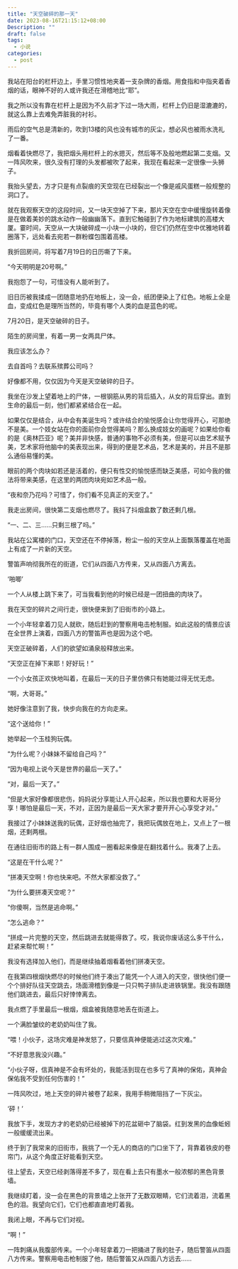 ```yaml
---
title: "天空破碎的那一天"
date: 2023-08-16T21:15:12+08:00
Description: ""
draft: false
tags:
  - 小说
categories:
  - post
---
```

我站在阳台的栏杆边上，手里习惯性地夹着一支杂牌的香烟。用食指和中指夹着香烟的话，眼神不好的人或许我还在滑稽地比“耶”。

我之所以没有靠在栏杆上是因为不久前才下过一场大雨，栏杆上仍旧是湿漉漉的，就这么靠上去难免弄脏我的衬衫。

雨后的空气总是清新的，吹到13楼的风也没有城市的灰尘，想必风也被雨水洗礼了一番。

烟看着快燃尽了，我把烟头用栏杆上的水摁灭，然后等不及般地燃起第二支烟。又一阵风吹来，很久没有打理的头发都被吹了起来，我现在看起来一定很像一头狮子。

我抬头望去，方才只是有点裂痕的天空现在已经裂出一个像是戚风蛋糕一般规整的洞口了。

就在我观察天空的这段时间，又一块天空掉了下来，那片天空在空中缓慢旋转着像是在做着美妙的跳水动作一般幽幽落下。直到它触碰到了作为地标建筑的高楼大厦。霎时间，天空从一大块破碎成一小块一小块的，但它们仍然在空中优雅地转着圈落下，远处看去宛若一群粉蝶包围着高楼。

我折回房间，将写着7月19日的日历嘶了下来。

“今天明明是20号啊。”

我抱怨了一句，可惜没有人能听到了。

旧日历被我揉成一团随意地扔在地板上，没一会，纸团便染上了红色。地板上全是血，变成红色是理所当然的，毕竟有哪个人类的血是蓝色的呢。

7月20日，是天空破碎的日子。

陌生的房间里，有着一男一女两具尸体。

我应该怎么办？

去自首吗？去联系殡葬公司吗？

好像都不用，仅仅因为今天是天空破碎的日子。

我坐在沙发上望着地上的尸体，一根钢筋从男的背后插入，从女的背后穿出。直到生命的最后一刻，他们都紧紧结合在一起。

如果仅仅是结合，从中会有美诞生吗？或许结合的愉悦感会让你觉得开心，可那绝不是美。一个妓女站在你的面前你会觉得美吗？那么换成妓女的画呢？如果给你看的是《奥林匹亚》呢？美并非快感，普通的事物不必须有美，但是可以由艺术赋予美，艺术家将他脑中的美表现出来，得到的便是艺术品，艺术是美的，并且不是那么通俗易懂的美。

眼前的两个肉块如若还是活着的，便只有性交的愉悦感而缺乏美感，可如今我的做法将带来美感，在这里的两团肉块宛如艺术品一般。

“夜和奈乃花吗？可惜了，你们看不见真正的天空了。”

我走出房间，很快第二支烟也燃尽了。我抖了抖烟盒数了数还剩几根。

“一、二、三……只剩三根了吗。”

我站在公寓楼的门口，天空还在不停掉落，粉尘一般的天空从上面飘落覆盖在地面上有成了一片新的天空。

警笛声响彻我所在的街道，它们从四面八方传来，又从四面八方离去。

‘啪唧’

一个人从楼上跳下来了，可当我看到他的时候已经是一团扭曲的肉块了。

我在天空的碎片之间行走，很快便来到了旧街市的小路上。

一个小年轻拿着刀见人就砍，随后赶到的警察用电击枪制服。如此这般的情景应该在全世界上演着，四面八方的警笛声也是因为这个吧。

天空正破碎着，人们的欲望如涌泉般释放出来。

“天空正在掉下来耶！好好玩！”

一个小女孩正欢快地叫着，在最后一天的日子里仿佛只有她能过得无忧无虑。

“啊，大哥哥。”

她好像注意到了我，快步向我在的方向走来。

“这个送给你！”

她举起一个玉桂狗玩偶。

“为什么呢？小妹妹不留给自己吗？”

“因为电视上说今天是世界的最后一天了。”

“对，最后一天了。”

“但是大家好像都很悲伤，妈妈说分享能让人开心起来，所以我也要和大哥哥分享！哪怕是最后一天，不对，正因为是最后一天大家才要开开心心享受才对。”

我接过了小妹妹送我的玩偶，正好烟也抽完了，我把玩偶放在地上，又点上了一根烟，还剩两根。

在通往旧街市的路上有一群人围成一圈看起来像是在翻找着什么。我凑了上去。

“这是在干什么呢？”

“拼凑天空啊！你也快来吧。不然大家都没救了。”

“为什么要拼凑天空呢？”

“你傻啊，当然是逃命啊。”

“怎么逃命？”

“拼成一片完整的天空，然后跳进去就能得救了。哎，我说你废话这么多干什么，赶紧来帮忙啊！”

我没有选择加入他们，而是继续抽着烟看着他们拼凑天空。

在我第四根烟快燃尽的时候他们终于凑出了能凭一个人进入的天空，很快他们便一个个排好队往天空跳去，场面滑稽到像是一只只鸭子排队走进铁锅里。我没有跟随他们跳进去，最后只好悻悻离去。

我点燃了手里最后一根烟，烟盒被我随意地丢在街道上。

一个满脸皱纹的老奶奶叫住了我。

“喂！小伙子，这场灾难是神发怒了，只要信真神便能逃过这次灾难。”

“不好意思我没兴趣。”

“小伙子呀，信真神是不会有坏处的，我能活到现在也多亏了真神的保佑，真神会保佑我不受到任何伤害的！”

一阵风吹过，地上天空的碎片被卷了起来，我用手稍微阻挡了一下灰尘。

‘砰！’

我放下手，发现方才的老奶奶已经被掉下的花盆砸中了脑袋。红到发黑的血像蚯蚓一般缓缓流出来。

终于到了我常来的旧街市，我挑了一个无人的商店的门口坐下了，背靠着铁皮的卷帘门，从这个角度正好能看到天空。

往上望去，天空已经剥落得差不多了，现在看上去只有墨水一般浓郁的黑色背景墙。

我继续盯着，没一会在黑色的背景墙之上张开了无数双眼睛，它们流着泪，流着黑色的泪。我望向它们，它们也都直直地盯着我。

我闭上眼，不再与它们对视。

“啊！”

一阵刺痛从我腹部传来。一个小年轻拿着刀一把捅进了我的肚子，随后警笛从四面八方传来。警察用电击枪制服了他，随后警笛又从四面八方远去……
